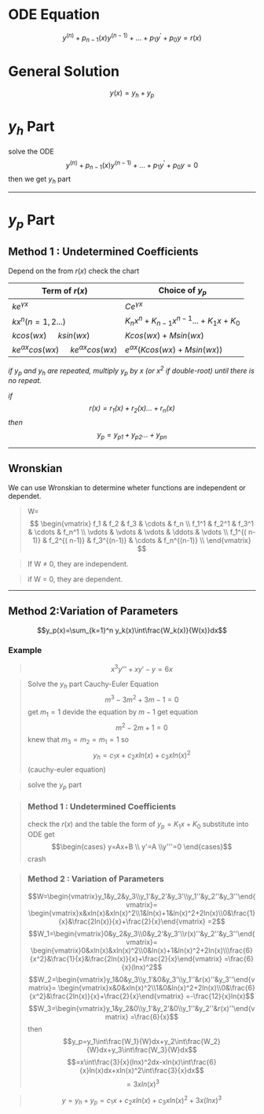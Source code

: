 # ODE Equation

$$ y^{(n)}+p_{n-1}(x)y^{(n-1)}+...+p_1y^{'}+p_0y=r(x)$$

# General Solution
$$y(x)=y_h+y_p$$

# $y_h$ Part
solve the ODE
$$ y^{(n)}+p_{n-1}(x)y^{(n-1)}+...+p_1y^{'}+p_0y=0$$
then we get $y_h$ part
___
# $y_p$ Part

## Method 1 : Undetermined Coefficients

Depend on the from $r(x)$
check the chart


Term of $r(x)$   |  Choice of $y_p$
--------------|-------------
$ke^{\gamma x}$|$Ce^{\gamma x}$
$kx^n (n=1,2...)$|$K_nx^n+K_{n-1}x^{n-1}...+K_1x+K_0$
$kcos(wx)$$\quad$ $ksin(wx)$|$Kcos(wx)+Msin(wx)$
$ke^{\alpha x}cos(wx)$$\quad$  $ke^{\alpha x}cos(wx)$|$e^{\alpha x}(Kcos(wx)+Msin(wx))$

*if $y_p$ and $y_h$ are repeated, multiply $y_p$ by $x$ (or $x^2$ if double-root) until there is no repeat.*

*if $$r(x)=r_1(x)+r_2(x)...+r_n(x)$$*
*then$$y_p=y_{p1}+y_{p2}...+y_{pn}$$*
___

## Wronskian

We can use Wronskian to determine wheter functions are independent or dependet.

> W=$$ \begin{vmatrix} f_1 & f_2 & f_3 & \cdots & f_n \\ f_1^1 & f_2^1 & f_3^1 & \cdots & f_n^1 \\ \vdots & \vdots & \vdots & \ddots & \vdots \\ f_1^{( n-1)} & f_2^{( n-1)} & f_3^{(n-1)} & \cdots & f_n^{(n-1)} \\ \end{vmatrix} $$

> If W $\neq$ 0, they are independent.

> if W = 0, they are dependent.

---
## Method 2:Variation of Parameters

$$y_p(x)=\sum_{k=1}^n y_k(x)\int\frac{W_k(x)}{W(x)}dx$$

### Example
> $$x^3y'''+xy'-y=6x$$

>Solve the $y_h$ part
>Cauchy-Euler Equation
$$m^3-3m^2+3m-1=0$$
get $m_1=1$
devide the equation by $m-1$
get equation
$$m^2-2m+1=0$$
knew that $m_3=m_2=m_1=1$
so  $$y_h=c_1x+c_2xln(x)+c_3xln(x)^2$$ 
(cauchy-euler equation)

>solve the $y_p$ part

>### Method 1 : Undetermined Coefficients
>check the $r(x)$ and the table
>the form of $y_p=K_1x+K_0$
>substitute into ODE
>get$$\begin{cases} y=Ax+B \\ y'=A \\y'''=0 \end{cases}$$
>crash

>### Method 2 : Variation of Parameters
>$$W=\begin{vmatrix}y_1&y_2&y_3\\y_1'&y_2'&y_3'\\y_1''&y_2''&y_3''\end{vmatrix}=
>\begin{vmatrix}x&xln(x)&xln(x)^2\\1&ln(x)+1&ln(x)^2+2ln(x)\\0&\frac{1}{x}&\frac{2ln(x)}{x}+\frac{2}{x}\end{vmatrix}
>=2$$
>$$W_1=\begin{vmatrix}0&y_2&y_3\\0&y_2'&y_3'\\r(x)''&y_2''&y_3''\end{vmatrix}=
>\begin{vmatrix}0&xln(x)&xln(x)^2\\0&ln(x)+1&ln(x)^2+2ln(x)\\\frac{6}{x^2}&\frac{1}{x}&\frac{2ln(x)}{x}+\frac{2}{x}\end{vmatrix}
>=\frac{6}{x}(lnx)^2$$
>$$W_2=\begin{vmatrix}y_1&0&y_3\\y_1'&0&y_3'\\y_1''&r(x)''&y_3''\end{vmatrix}=
>\begin{vmatrix}x&0&xln(x)^2\\1&0&ln(x)^2+2ln(x)\\0&\frac{6}{x^2}&\frac{2ln(x)}{x}+\frac{2}{x}\end{vmatrix}
=-\frac{12}{x}ln(x)$$
>$$W_3=\begin{vmatrix}y_1&y_2&0\\y_1'&y_2'&0\\y_1''&y_2''&r(x)''\end{vmatrix}
>=\frac{6}{x}$$
then
$$y_p=y_1\int\frac{W_1}{W}dx+y_2\int\frac{W_2}{W}dx+y_3\int\frac{W_3}{W}dx$$
$$=x\int\frac{3}{x}(lnx)^2dx-xln(x)\int\frac{6}{x}ln(x)dx+xln(x)^2\int\frac{3}{x}dx$$
$$=3xln(x)^3$$

>$$y=y_h+y_p=c_1x+c_2xln(x)+c_3xln(x)^2+3x(lnx)^3$$